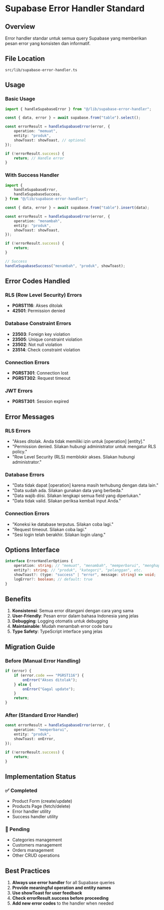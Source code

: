 # Supabase Error Handler Standard

## Overview

Error handler standar untuk semua query Supabase yang memberikan pesan error yang konsisten dan informatif.

## File Location

`src/lib/supabase-error-handler.ts`

## Usage

### Basic Usage

```typescript
import { handleSupabaseError } from "@/lib/supabase-error-handler";

const { data, error } = await supabase.from("table").select();

const errorResult = handleSupabaseError(error, {
	operation: "memuat",
	entity: "produk",
	showToast: showToast, // optional
});

if (!errorResult.success) {
	return; // Handle error
}
```

### With Success Handler

```typescript
import {
	handleSupabaseError,
	handleSupabaseSuccess,
} from "@/lib/supabase-error-handler";

const { data, error } = await supabase.from("table").insert(data);

const errorResult = handleSupabaseError(error, {
	operation: "menambah",
	entity: "produk",
	showToast: showToast,
});

if (!errorResult.success) {
	return;
}

// Success
handleSupabaseSuccess("menambah", "produk", showToast);
```

## Error Codes Handled

### RLS (Row Level Security) Errors

- **PGRST116**: Akses ditolak
- **42501**: Permission denied

### Database Constraint Errors

- **23503**: Foreign key violation
- **23505**: Unique constraint violation
- **23502**: Not null violation
- **23514**: Check constraint violation

### Connection Errors

- **PGRST301**: Connection lost
- **PGRST302**: Request timeout

### JWT Errors

- **PGRST301**: Session expired

## Error Messages

### RLS Errors

- "Akses ditolak. Anda tidak memiliki izin untuk [operation] [entity]."
- "Permission denied. Silakan hubungi administrator untuk mengatur RLS policy."
- "Row Level Security (RLS) memblokir akses. Silakan hubungi administrator."

### Database Errors

- "Data tidak dapat [operation] karena masih terhubung dengan data lain."
- "Data sudah ada. Silakan gunakan data yang berbeda."
- "Data wajib diisi. Silakan lengkapi semua field yang diperlukan."
- "Data tidak valid. Silakan periksa kembali input Anda."

### Connection Errors

- "Koneksi ke database terputus. Silakan coba lagi."
- "Request timeout. Silakan coba lagi."
- "Sesi login telah berakhir. Silakan login ulang."

## Options Interface

```typescript
interface ErrorHandlerOptions {
	operation: string; // "memuat", "menambah", "memperbarui", "menghapus"
	entity?: string; // "produk", "kategori", "pelanggan", etc.
	showToast?: (type: "success" | "error", message: string) => void;
	logError?: boolean; // default: true
}
```

## Benefits

1. **Konsistensi**: Semua error ditangani dengan cara yang sama
2. **User-Friendly**: Pesan error dalam bahasa Indonesia yang jelas
3. **Debugging**: Logging otomatis untuk debugging
4. **Maintainable**: Mudah menambah error code baru
5. **Type Safety**: TypeScript interface yang jelas

## Migration Guide

### Before (Manual Error Handling)

```typescript
if (error) {
	if (error.code === "PGRST116") {
		onError("Akses ditolak");
	} else {
		onError("Gagal update");
	}
	return;
}
```

### After (Standard Error Handler)

```typescript
const errorResult = handleSupabaseError(error, {
	operation: "memperbarui",
	entity: "produk",
	showToast: onError,
});

if (!errorResult.success) {
	return;
}
```

## Implementation Status

### ✅ Completed

- Product Form (create/update)
- Products Page (fetch/delete)
- Error handler utility
- Success handler utility

### 🔄 Pending

- Categories management
- Customers management
- Orders management
- Other CRUD operations

## Best Practices

1. **Always use error handler** for all Supabase queries
2. **Provide meaningful operation and entity names**
3. **Use showToast for user feedback**
4. **Check errorResult.success before proceeding**
5. **Add new error codes** to the handler when needed
